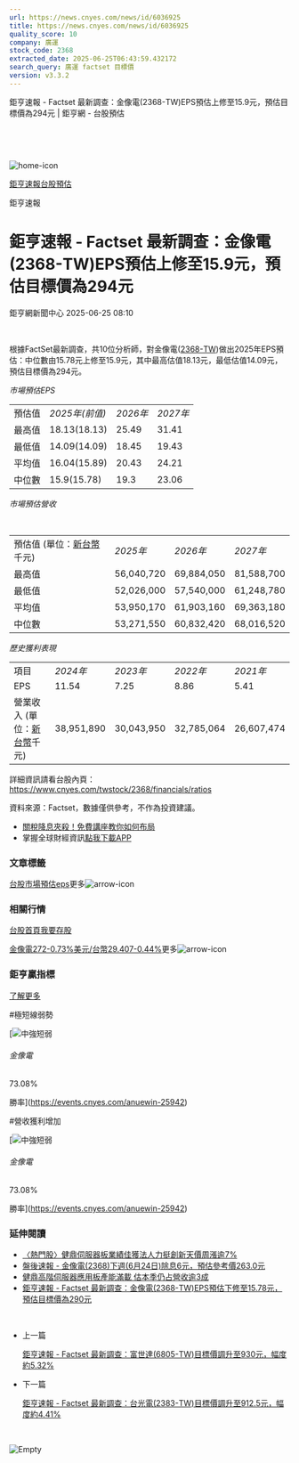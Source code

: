 ```yaml
---
url: https://news.cnyes.com/news/id/6036925
title: https://news.cnyes.com/news/id/6036925
quality_score: 10
company: 廣運
stock_code: 2368
extracted_date: 2025-06-25T06:43:59.432172
search_query: 廣運 factset 目標價
version: v3.3.2
---
```


鉅亨速報 - Factset 最新調查：金像電(2368-TW)EPS預估上修至15.9元，預估目標價為294元 | 鉅亨網 - 台股預估

‌

‌

![home-icon](/assets/icons/breadCrumb/symbol-icon-home.svg)

[鉅亨速報](/news/cat/anue_live)[台股預估](/news/cat/tw_forecast)

鉅亨速報

# 鉅亨速報 - Factset 最新調查：金像電(2368-TW)EPS預估上修至15.9元，預估目標價為294元

鉅亨網新聞中心 2025-06-25 08:10

‌

根據FactSet最新調查，共10位分析師，對金像電([2368-TW](https://www.cnyes.com/twstock/2368))做出2025年EPS預估：中位數由15.78元上修至15.9元，其中最高估值18.13元，最低估值14.09元，預估目標價為294元。

*市場預估EPS*

|  |  |  |  |
| --- | --- | --- | --- |
| 預估值 | *2025年(前值)* | *2026年* | *2027年* |
| 最高值 | 18.13(18.13) | 25.49 | 31.41 |
| 最低值 | 14.09(14.09) | 18.45 | 19.43 |
| 平均值 | 16.04(15.89) | 20.43 | 24.21 |
| 中位數 | 15.9(15.78) | 19.3 | 23.06 |

*市場預估營收*

‌

|  |  |  |  |
| --- | --- | --- | --- |
| 預估值 (單位：[新台幣](https://invest.cnyes.com/forex/detail/usdtwd)千元) | *2025年* | *2026年* | *2027年* |
| 最高值 | 56,040,720 | 69,884,050 | 81,588,700 |
| 最低值 | 52,026,000 | 57,540,000 | 61,248,780 |
| 平均值 | 53,950,170 | 61,903,160 | 69,363,180 |
| 中位數 | 53,271,550 | 60,832,420 | 68,016,520 |

*歷史獲利表現*

|  |  |  |  |  |
| --- | --- | --- | --- | --- |
| 項目 | *2024年* | *2023年* | *2022年* | *2021年* |
| EPS | 11.54 | 7.25 | 8.86 | 5.41 |
| 營業收入 (單位：[新台幣](https://invest.cnyes.com/forex/detail/usdtwd)千元) | 38,951,890 | 30,043,950 | 32,785,064 | 26,607,474 |

詳細資訊請看台股內頁：  
<https://www.cnyes.com/twstock/2368/financials/ratios>

資料來源：Factset，數據僅供參考，不作為投資建議。

* [關稅降息夾殺！免費講座教你如何布局](https://www.rsc.com.tw/Cnyes_RSC/SeminarBooking2025InvestmentOutlook.aspx?utm_source=anue&utm_medium=usstocks_end)
* 掌握全球財經資訊[點我下載APP](http://www.cnyes.com/app/?utm_source=mweb&utm_medium=HamMenuBanner&utm_campaign=fixed&utm_content=entr)

### 文章標籤

[台股](https://news.cnyes.com/tag/台股 "台股")[市場預估](https://news.cnyes.com/tag/市場預估 "市場預估")[eps](https://news.cnyes.com/tag/eps "eps")更多![arrow-icon](/assets/icons/arrows/arrow-down.svg)

### 相關行情

[台股首頁](https://www.cnyes.com/twstock)[我要存股](https://supr.link/8OHaU)

[金像電272-0.73%](https://www.cnyes.com/twstock/2368)[美元/台幣29.407-0.44%](https://invest.cnyes.com/forex/detail/USDTWD)更多![arrow-icon](/assets/icons/arrows/arrow-down.svg)

### 鉅亨贏指標

[了解更多](https://events.cnyes.com/anuewin-25942)

#極短線弱勢

[![中強短弱](/assets/icons/win-indicator/long-to-short.svg)

###### 金像電

73.08%

勝率](https://events.cnyes.com/anuewin-25942)

#營收獲利增加

[![中強短弱](/assets/icons/win-indicator/long-to-short.svg)

###### 金像電

73.08%

勝率](https://events.cnyes.com/anuewin-25942)

### 延伸閱讀

* [〈熱門股〉健鼎伺服器板業績佳獲法人力挺創新天價周漲逾7%](/news/id/6032615)
* [盤後速報 - 金像電(2368)下週(6月24日)除息6元，預估參考價263.0元](/news/id/6026506)
* [健鼎高階伺服器應用板產能滿載 估本季仍占營收逾3成](/news/id/6024167)
* [鉅亨速報 - Factset 最新調查：金像電(2368-TW)EPS預估下修至15.78元，預估目標價為290元](/news/id/6019342)

‌

* 上一篇

  [鉅亨速報 - Factset 最新調查：富世達(6805-TW)目標價調升至930元，幅度約5.32%](/news/id/6037441)
* 下一篇

  [鉅亨速報 - Factset 最新調查：台光電(2383-TW)目標價調升至912.5元，幅度約4.41%](/news/id/6034035)

‌

![Empty](/assets/icons/skeleton/empty-image.svg)

‌